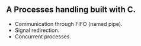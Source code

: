 ## A Processes handling built with C.

- Communication through FIFO (named pipe).
- Signal redirection.
- Concurrent processes.
